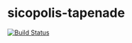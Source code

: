 # sicopolis-tapenade

[![Build Status](https://travis-ci.com/Shreyas911/sicopolis-tapenade.svg?branch=travis_ci_2)](https://travis-ci.com/Shreyas911/sicopolis-tapenade)

